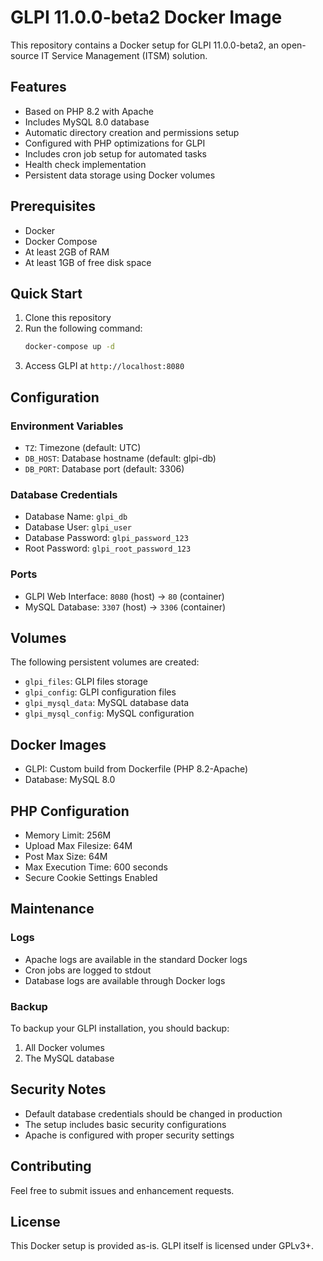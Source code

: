 # GLPI 11.0.0-beta2 Docker Image

This repository contains a Docker setup for GLPI 11.0.0-beta2, an open-source IT Service Management (ITSM) solution.

## Features

- Based on PHP 8.2 with Apache
- Includes MySQL 8.0 database
- Automatic directory creation and permissions setup
- Configured with PHP optimizations for GLPI
- Includes cron job setup for automated tasks
- Health check implementation
- Persistent data storage using Docker volumes

## Prerequisites

- Docker
- Docker Compose
- At least 2GB of RAM
- At least 1GB of free disk space

## Quick Start

1. Clone this repository
2. Run the following command:
   ```bash
   docker-compose up -d
   ```
3. Access GLPI at `http://localhost:8080`

## Configuration

### Environment Variables

- `TZ`: Timezone (default: UTC)
- `DB_HOST`: Database hostname (default: glpi-db)
- `DB_PORT`: Database port (default: 3306)

### Database Credentials

- Database Name: `glpi_db`
- Database User: `glpi_user`
- Database Password: `glpi_password_123`
- Root Password: `glpi_root_password_123`

### Ports

- GLPI Web Interface: `8080` (host) -> `80` (container)
- MySQL Database: `3307` (host) -> `3306` (container)

## Volumes

The following persistent volumes are created:

- `glpi_files`: GLPI files storage
- `glpi_config`: GLPI configuration files
- `glpi_mysql_data`: MySQL database data
- `glpi_mysql_config`: MySQL configuration

## Docker Images

- GLPI: Custom build from Dockerfile (PHP 8.2-Apache)
- Database: MySQL 8.0

## PHP Configuration

- Memory Limit: 256M
- Upload Max Filesize: 64M
- Post Max Size: 64M
- Max Execution Time: 600 seconds
- Secure Cookie Settings Enabled

## Maintenance

### Logs

- Apache logs are available in the standard Docker logs
- Cron jobs are logged to stdout
- Database logs are available through Docker logs

### Backup

To backup your GLPI installation, you should backup:
1. All Docker volumes
2. The MySQL database

## Security Notes

- Default database credentials should be changed in production
- The setup includes basic security configurations
- Apache is configured with proper security settings

## Contributing

Feel free to submit issues and enhancement requests.

## License

This Docker setup is provided as-is. GLPI itself is licensed under GPLv3+.